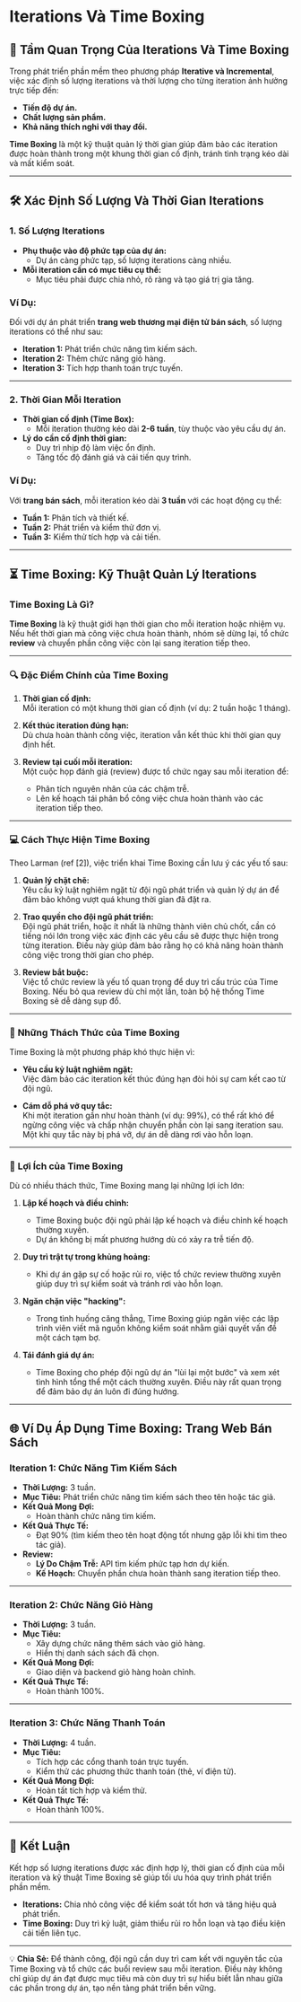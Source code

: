 # Iterations Và Time Boxing

## 🌟 **Tầm Quan Trọng Của Iterations Và Time Boxing**

Trong phát triển phần mềm theo phương pháp **Iterative và Incremental**, việc xác định số lượng iterations và thời lượng cho từng iteration ảnh hưởng trực tiếp đến:
- **Tiến độ dự án.**
- **Chất lượng sản phẩm.**
- **Khả năng thích nghi với thay đổi.**

**Time Boxing** là một kỹ thuật quản lý thời gian giúp đảm bảo các iteration được hoàn thành trong một khung thời gian cố định, tránh tình trạng kéo dài và mất kiểm soát.

---

## 🛠️ **Xác Định Số Lượng Và Thời Gian Iterations**

### **1. Số Lượng Iterations**
- **Phụ thuộc vào độ phức tạp của dự án:**
   - Dự án càng phức tạp, số lượng iterations càng nhiều.
- **Mỗi iteration cần có mục tiêu cụ thể:**
   - Mục tiêu phải được chia nhỏ, rõ ràng và tạo giá trị gia tăng.

### **Ví Dụ:**
Đối với dự án phát triển **trang web thương mại điện tử bán sách**, số lượng iterations có thể như sau:
- **Iteration 1:** Phát triển chức năng tìm kiếm sách.
- **Iteration 2:** Thêm chức năng giỏ hàng.
- **Iteration 3:** Tích hợp thanh toán trực tuyến.

---

### **2. Thời Gian Mỗi Iteration**
- **Thời gian cố định (Time Box):**
   - Mỗi iteration thường kéo dài **2-6 tuần**, tùy thuộc vào yêu cầu dự án.
- **Lý do cần cố định thời gian:**
   - Duy trì nhịp độ làm việc ổn định.
   - Tăng tốc độ đánh giá và cải tiến quy trình.

### **Ví Dụ:**
Với **trang bán sách**, mỗi iteration kéo dài **3 tuần** với các hoạt động cụ thể:
- **Tuần 1:** Phân tích và thiết kế.
- **Tuần 2:** Phát triển và kiểm thử đơn vị.
- **Tuần 3:** Kiểm thử tích hợp và cải tiến.

---

## ⏳ **Time Boxing: Kỹ Thuật Quản Lý Iterations**

### **Time Boxing Là Gì?**
**Time Boxing** là kỹ thuật giới hạn thời gian cho mỗi iteration hoặc nhiệm vụ. Nếu hết thời gian mà công việc chưa hoàn thành, nhóm sẽ dừng lại, tổ chức **review** và chuyển phần công việc còn lại sang iteration tiếp theo.

---

### 🔍 **Đặc Điểm Chính của Time Boxing**

1. **Thời gian cố định:**  
   Mỗi iteration có một khung thời gian cố định (ví dụ: 2 tuần hoặc 1 tháng).  

2. **Kết thúc iteration đúng hạn:**  
   Dù chưa hoàn thành công việc, iteration vẫn kết thúc khi thời gian quy định hết.  

3. **Review tại cuối mỗi iteration:**  
   Một cuộc họp đánh giá (review) được tổ chức ngay sau mỗi iteration để:  
   - Phân tích nguyên nhân của các chậm trễ.  
   - Lên kế hoạch tái phân bổ công việc chưa hoàn thành vào các iteration tiếp theo.

---

### 💻 **Cách Thực Hiện Time Boxing**

Theo Larman (ref [2]), việc triển khai Time Boxing cần lưu ý các yếu tố sau:

1. **Quản lý chặt chẽ:**  
   Yêu cầu kỷ luật nghiêm ngặt từ đội ngũ phát triển và quản lý dự án để đảm bảo không vượt quá khung thời gian đã đặt ra.

2. **Trao quyền cho đội ngũ phát triển:**  
   Đội ngũ phát triển, hoặc ít nhất là những thành viên chủ chốt, cần có tiếng nói lớn trong việc xác định các yêu cầu sẽ được thực hiện trong từng iteration. Điều này giúp đảm bảo rằng họ có khả năng hoàn thành công việc trong thời gian cho phép.

3. **Review bắt buộc:**  
   Việc tổ chức review là yếu tố quan trọng để duy trì cấu trúc của Time Boxing. Nếu bỏ qua review dù chỉ một lần, toàn bộ hệ thống Time Boxing sẽ dễ dàng sụp đổ.

---

### 🚧 **Những Thách Thức của Time Boxing**

Time Boxing là một phương pháp khó thực hiện vì:

- **Yêu cầu kỷ luật nghiêm ngặt:**  
   Việc đảm bảo các iteration kết thúc đúng hạn đòi hỏi sự cam kết cao từ đội ngũ.  
   
- **Cám dỗ phá vỡ quy tắc:**  
   Khi một iteration gần như hoàn thành (ví dụ: 99%), có thể rất khó để ngừng công việc và chấp nhận chuyển phần còn lại sang iteration sau. Một khi quy tắc này bị phá vỡ, dự án dễ dàng rơi vào hỗn loạn.  

---

### 🎯 **Lợi Ích của Time Boxing**

Dù có nhiều thách thức, Time Boxing mang lại những lợi ích lớn:

1. **Lập kế hoạch và điều chỉnh:**  
   - Time Boxing buộc đội ngũ phải lập kế hoạch và điều chỉnh kế hoạch thường xuyên.  
   - Dự án không bị mất phương hướng dù có xảy ra trễ tiến độ.

2. **Duy trì trật tự trong khủng hoảng:**  
   - Khi dự án gặp sự cố hoặc rủi ro, việc tổ chức review thường xuyên giúp duy trì sự kiểm soát và tránh rơi vào hỗn loạn.  

3. **Ngăn chặn việc "hacking":**  
   - Trong tình huống căng thẳng, Time Boxing giúp ngăn việc các lập trình viên viết mã nguồn không kiểm soát nhằm giải quyết vấn đề một cách tạm bợ.

4. **Tái đánh giá dự án:**  
   - Time Boxing cho phép đội ngũ dự án "lùi lại một bước" và xem xét tình hình tổng thể một cách thường xuyên. Điều này rất quan trọng để đảm bảo dự án luôn đi đúng hướng.

---

## 🌐 **Ví Dụ Áp Dụng Time Boxing: Trang Web Bán Sách**

### **Iteration 1: Chức Năng Tìm Kiếm Sách**
- **Thời Lượng:** 3 tuần.
- **Mục Tiêu:** Phát triển chức năng tìm kiếm sách theo tên hoặc tác giả.
- **Kết Quả Mong Đợi:**
   - Hoàn thành chức năng tìm kiếm.
- **Kết Quả Thực Tế:**
   - Đạt 90% (tìm kiếm theo tên hoạt động tốt nhưng gặp lỗi khi tìm theo tác giả).
- **Review:**
   - **Lý Do Chậm Trễ:** API tìm kiếm phức tạp hơn dự kiến.
   - **Kế Hoạch:** Chuyển phần chưa hoàn thành sang iteration tiếp theo.

---

### **Iteration 2: Chức Năng Giỏ Hàng**
- **Thời Lượng:** 3 tuần.
- **Mục Tiêu:**
   - Xây dựng chức năng thêm sách vào giỏ hàng.
   - Hiển thị danh sách sách đã chọn.
- **Kết Quả Mong Đợi:**
   - Giao diện và backend giỏ hàng hoàn chỉnh.
- **Kết Quả Thực Tế:**
   - Hoàn thành 100%.

---

### **Iteration 3: Chức Năng Thanh Toán**
- **Thời Lượng:** 4 tuần.
- **Mục Tiêu:**
   - Tích hợp các cổng thanh toán trực tuyến.
   - Kiểm thử các phương thức thanh toán (thẻ, ví điện tử).
- **Kết Quả Mong Đợi:**
   - Hoàn tất tích hợp và kiểm thử.
- **Kết Quả Thực Tế:**
   - Hoàn thành 100%.

---

## 🚀 Kết Luận
Kết hợp số lượng iterations được xác định hợp lý, thời gian cố định của mỗi iteration và kỹ thuật Time Boxing sẽ giúp tối ưu hóa quy trình phát triển phần mềm.

- **Iterations:** Chia nhỏ công việc để kiểm soát tốt hơn và tăng hiệu quả phát triển.
- **Time Boxing:** Duy trì kỷ luật, giảm thiểu rủi ro hỗn loạn và tạo điều kiện cải tiến liên tục.

---

💡 **Chia Sẻ:**
Để thành công, đội ngũ cần duy trì cam kết với nguyên tắc của Time Boxing và tổ chức các buổi review sau mỗi iteration. Điều này không chỉ giúp dự án đạt được mục tiêu mà còn duy trì sự hiểu biết lẫn nhau giữa các phần trong dự án, tạo nền tảng phát triển bền vững.
